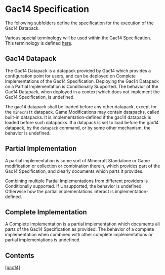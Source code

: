 # Gac14 Specification

The following subfolders define the specification for the execution of the Gac14 Datapack. 

Various special terminology will be used within the Gac14 Specification. This terminology is defined [here](https://chorman0773.github.io/Gac14-Datapack/Terminology).

## Gac14 Datapack
The Gac14 Datapack is a datapack provided by Gac14 which provides a configuration point for users, and can be deployed on Complete Implementations of the Gac14 Specification. 
Deploying the Gac14 Datapack on a Partial Implementation is Conditionally Supported. 
The behavior of the Gac14 Datapack, when deployed in a context which does not implement the Gac14 Specification, is undefined. 

The gac14 datapack shall be loaded before any other datapack, except for the `minecraft` datapack. 
Game Modifications may contain datapacks, called built-in datapacks. 
It is implementation-defined if the gac14 datapack is loaded before such datapacks.
If a datapack is set to load before the gac14 datapack, by the `datapack` command, or by some other mechanism, 
 the behavior is undefined. 

## Partial Implementation

A partial implementation is some sort of Minecraft Standalone or Game modification or collection or combination therein,
 which provides part of the Gac14 Specification, and clearly documents which parts it provides. 

Combining multiple Partial Implementations from different providers is Conditionally supported.
 If Unsupported, the behavior is undefined.
  Otherwise how the partial implementations interact is implementation-defined. 

## Complete Implementation

A Complete Implementation is a partial implementation which documents all parts of the Gac14 Specification as provided. 
The behavior of a complete implementation when combined with other complete implementations or partial implementations is undefined. 

## Contents

[[gac14]](https://chorman0773.github.io/Gac14-Datapack/Gac14Domain)

